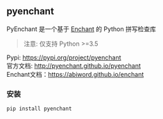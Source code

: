 ## pyenchant  

PyEnchant 是一个基于 [Enchant](https://abiword.github.io/enchant/) 的 Python 拼写检查库

> 注意: 仅支持 Python >=3.5


Pypi: https://pypi.org/project/pyenchant  
官方文档: http://pyenchant.github.io/pyenchant  
Enchant文档：https://abiword.github.io/enchant  


### 安装  

~~~python
pip install pyenchant
~~~
